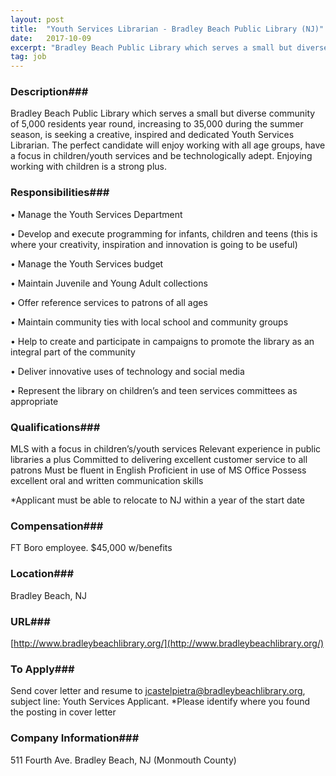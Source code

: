 ```yaml
---
layout: post
title:  "Youth Services Librarian - Bradley Beach Public Library (NJ)"
date:   2017-10-09
excerpt: "Bradley Beach Public Library which serves a small but diverse community of 5,000 residents year round, increasing to 35,000 during the summer season, is seeking a creative, inspired and dedicated Youth Services Librarian. The perfect candidate will enjoy working with all age groups, have a focus in children/youth services and..."
tag: job
---
```


### Description###

Bradley Beach Public Library which serves a small but diverse community of 5,000 residents year round, increasing to 35,000 during the summer season,  is seeking a creative, inspired and dedicated Youth Services Librarian. The perfect candidate will enjoy working with all age groups, have a focus in children/youth services and be technologically adept. Enjoying working with children is a strong plus.



### Responsibilities###



•  Manage the Youth Services Department

•  Develop and execute programming for infants, children and teens (this is where 
  your creativity, inspiration and innovation is going to be useful)

•  Manage the Youth Services budget

•  Maintain Juvenile and Young Adult collections

•  Offer reference services to patrons of all ages

•  Maintain community ties with local school and community groups

•  Help to create and participate in campaigns to promote the library as an 
  integral part of the community

•  Deliver innovative uses of technology and social media

•  Represent the library on children’s and teen services committees as appropriate


### Qualifications###

MLS with a focus in children’s/youth services
Relevant experience in public libraries a plus 
Committed to delivering excellent customer service to all patrons
Must be fluent in English
Proficient in use of MS Office
Possess excellent oral and written communication skills

*Applicant must be able to relocate to NJ within a year of the start date


### Compensation###

FT Boro employee. $45,000 w/benefits


### Location###

Bradley Beach, NJ 


### URL###

[http://www.bradleybeachlibrary.org/](http://www.bradleybeachlibrary.org/)

### To Apply###

Send cover letter and resume to jcastelpietra@bradleybeachlibrary.org, subject line: Youth Services Applicant. 
*Please identify where you found the posting in cover letter


### Company Information###

511 Fourth Ave. Bradley Beach, NJ (Monmouth County)



